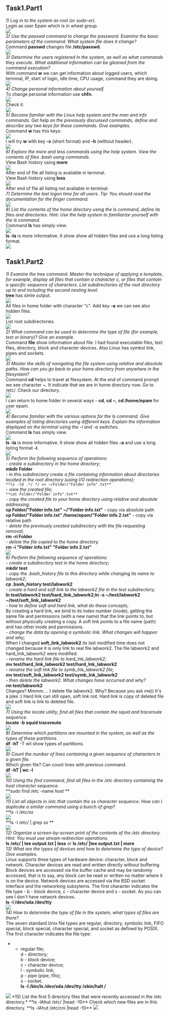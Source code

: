 ## Task1.Part1

*1) Log in to the system as root (or sudo-er).*  
Login as user Epam which is in wheel group.  
<img src="images/1.jpg">  
*2) Use the passwd command to change the password. Examine the basic parameters of the command. What system file does it change?*  
Command **passwd** changes file **/etc/passwd**.  
<img src="images/2.jpg">  
*3) Determine the users registered in the system, as well as  what commands they execute. What additional information can be gleaned from the command execution?*  
With command **w** we can get information about logged users, which terminal, IP, start of login, idle time, CPU usage, command they are doing.  
<img src="images/3.jpg">  
*4) Change personal information about yourself.*  
To change personal information use **chfn**.  
<img src="images/4.jpg">  
Check it.  
<img src="images/4.1.jpg">  
*5) Become familiar with the Linux help system and the man and info commands. Get help on the previously discussed commands, define and describe any two keys for these commands. Give examples.*  
Command **w** has this keys:  
<img src="images/5.jpg">  
I will try **w** with key **-s** (short format) and **-h** (without header).  
<img src="images/5.1.jpg">  
*6) Explore the more and less commands using the help system. View the contents of files .bash using commands.*  
View Bash history using **more**  
<img src="images/6.jpg">  
After end of file all listing is avaliable in terminal.  
View Bash history using **less**  
<img src="images/6.1.jpg">  
After end of file all listing not avaliable in terminal.  
*7) Determine the last logon time for all users.  Tip: You should read the documentation for the finger command.*  
<img src="images/7.jpg">  
*8) List the contents of the home directory using the ls command, define its files and directories. Hint: Use the help system to familiarize yourself with the ls command.*  
Command **ls** has simply view.  
<img src="images/8.jpg">  
**ls -la** is more informative. It show show all hidden files and  use a long listing format.  
<img src="images/8.1.jpg">  
## Task1.Part2
*1) Examine the  tree  command. Master the technique of applying a template, for example, display all files that contain a character  c, or files that contain a specific sequence of characters. List subdirectories of the root directory up to and including the second nesting level.*  
**tree** has simle output.  
<img src="images/9.jpg">  
All files in home folder with character "c". Add key **-a** we can see also hidden files.  
<img src="images/9.1.jpg">  
List root subdirectories.  
<img src="images/9.2.jpg">  
*2) What command can be used to determine the type of file (for example, text or binary)? Give an example.*  
Command **file** show information about file. I had found executable files, text files, directory, block and character devices. Also Linux has symbol link, pipes and sockets.  
<img src="images/10.jpg">  
*3) Master the skills of navigating the file system using relative and absolute paths. How can you go back to your home directory from anywhere in the filesystem?*  
Command **cd** helps to travel at filesystem. At the end of command prompt we see character ~. It indicate that we are in home directory now. Go to /etc/. Check our directory.  
<img src="images/11.jpg">  
I can return to home folder in several ways - **cd**, **cd ~**, **cd /home/epam** for user epam.  
<img src="images/11.1.jpg">  
*4) Become familiar with the various options for the ls command. Give examples of listing directories using different keys. Explain the information displayed on the terminal using the -l and -a switches.*  
Command **ls** has simply view.  
<img src="images/8.jpg">  
**ls -la** is more informative. It show show all hidden files **-a** and  use a long listing format **-l**.  
<img src="images/8.1.jpg">  
*5) Perform the following sequence of operations:*  
*- create a subdirectory in the home directory;*  
**mkdir Folder**  
*-  in this subdirectory create a file containing information about directories located in the root directory (using I/O redirection operations);*  
`**ls -ld .*/ */ >> ~/Folder/"Folder info".txt**`  
*- view the created file;*  
`**cat Folder/"Folder info".txt**`  
*-  copy the created file to your home directory using relative and absolute addressing.*  
**cp Folder/"Folder info.txt" ~/"Folder info.txt"** - copy via absolute path  
**cp Folder/"Folder info.txt" /home/epam/"Folder info 2.txt"** - copy via relative path  
*- delete the previously created subdirectory with the file requesting removal;*  
**rm -ri Folder**  
*- delete the file copied to the home directory.*  
**rm -i "Folder info.txt" "Folder info 2.txt"**  
<img src="images/12.jpg">  
*6) Perform the following sequence of operations:*   
*- create a subdirectory test in the home directory;*  
**mkdir test**  
*-  copy the  .bash_history  file to this directory while changing its name to labwork2;*  
**cp .bash_history test/labwork2**  
*- create a hard and soft link to the labwork2 file in the test subdirectory;*  
**ln test/labwork2 test/hard_link_labwork2;ln -s ~/test/labwork2 ~/test/soft_link_labwork2**  
*- how to define soft and hard link, what do these concepts;*  
By creating a hard link, we bind to its index number (inode), getting the same file and permissions (with a new name) that the link points to, but without physically creating a copy. A soft link points to a file name (path) and has other inode and permissions.  
*- change the data by opening a symbolic link. What changes will happen and why;*  
When I changed **soft_link_labwork2** its last modified time does not changed because it is only link to real file labwork2. The file labwork2 and hard_link_labwork2 were modified.  
*- rename the hard link file to hard_lnk_labwork2;*  
**mv test/hard_link_labwork2 test/hard_lnk_labwork2**  
*- rename the soft link file to symb_lnk_labwork2 file;*  
**mv test/soft_link_labwork2 test/symb_lnk_labwork2**  
*- then delete the labwork2. What changes have occurred and why?*  
**rm test/labwork2**  
Changes? Mmmm.... I delete file labwork2. Why? Because you ask me)) It's a joke :)  Hard link can still open, soft link not. Hard link is copy of deleted file and soft link is link to deleted file.  
 <img src="images/13.jpg">  
*7) Using the locate utility, find all files that contain the squid and traceroute sequence.*  
**locate -b squid traceroute**  
 <img src="images/14.jpg">  
*8) Determine which partitions are mounted in the system, as well as the types of these partitions.*  
**df -hT** -T wil show types of partitions.  
 <img src="images/15.jpg">  
*9) Count the number of lines containing a given sequence of characters in a given file.*  
Which given file? Can count lines with previous command.  
**df -hT | wc -l**  
 <img src="images/16.jpg">  
*10) Using the find command, find all files in the /etc directory containing the host character sequence.*  
**sudo find /etc -name *host* **  
<img src="images/17.jpg">  
*11) List all objects in /etc that contain the ss character sequence. How can I  duplicate a similar command using a bunch of grep?*  
**ls -l /etc/*ss*  
<img src="images/18.jpg">  
**ls -l /etc/ | grep ss **  
<img src="images/19.jpg">  
*12) Organize a screen-by-screen print of the contents of the /etc directory. Hint:  You must use stream redirection operations.*  
**ls /etc/ | tee output.txt | less**  or **ls /etc/ |tee output.txt | more**  
*13) What are the types of devices and how to determine the type of device? Give examples.*  
 Linux supports three types of hardware device: character, block and network. Character devices are read and written directly without buffering. Block devices are accessed via the buffer cache and may be randomly accessed, that is to say, any block can be read or written no matter where it is on the device. Network devices are accessed via the BSD socket interface and the networking subsytems. The first character indicates the file type - b - block device, c - character device and s - socket. As you can see I don't have network devices.  
 **ls -l /dev/sda /dev/tty**  
 <img src="images/21.jpg">  
*14) How to determine the type of file in the system, what types of files are there?*  
The seven standard Unix file types are regular, directory, symbolic link, FIFO special, block special, character special, and socket as defined by POSIX.  
The first character indicates the file type:  
- - regular file;  
d - directory;  
b - block device;  
c - character device;  
l - symbolic link;  
p - pipe (pipe, fifo);  
s - socket.  
**ls -l /bin/ls /dev/sda /dev/tty /sbin/halt /**  
<img src="images/20.jpg">  
*15) List the first 5 directory files that were recently accessed in the /etc directory.*  
**ls -lAhut /etc/ |head -10**  
Check which new files are in this directory.  
**ls -lAhut /etc/cni |head -10**  
<img src="images/22.jpg">  